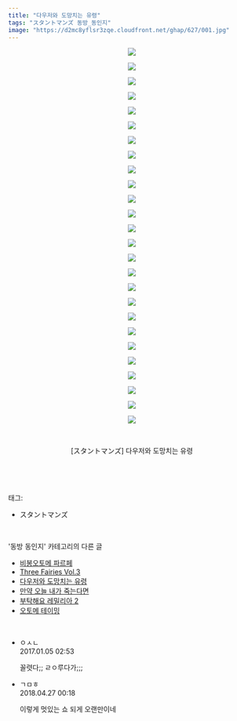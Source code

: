 ```yaml
---
title: "다우저와 도망치는 유령"
tags: "スタントマンズ 동방_동인지"
image: "https://d2mc8yflsr3zqe.cloudfront.net/ghap/627/001.jpg"
---
```

<div class="article">
<p style="text-align: center; clear: none; float: none;"><img src="{{ site.imgserver2 }}/ghap/627/001.jpg"/></p>
<p style="text-align: center; clear: none; float: none;"><img src="{{ site.imgserver2 }}/ghap/627/002.jpg"/></p>
<p style="text-align: center; clear: none; float: none;"><img src="{{ site.imgserver2 }}/ghap/627/003.jpg"/></p>
<p style="text-align: center; clear: none; float: none;"><img src="{{ site.imgserver2 }}/ghap/627/004.jpg"/></p>
<p style="text-align: center; clear: none; float: none;"><img src="{{ site.imgserver2 }}/ghap/627/005.jpg"/></p>
<p style="text-align: center; clear: none; float: none;"><img src="{{ site.imgserver2 }}/ghap/627/006.jpg"/></p>
<p style="text-align: center; clear: none; float: none;"><img src="{{ site.imgserver2 }}/ghap/627/007.jpg"/></p>
<p style="text-align: center; clear: none; float: none;"><img src="{{ site.imgserver2 }}/ghap/627/008.jpg"/></p>
<p style="text-align: center; clear: none; float: none;"><img src="{{ site.imgserver2 }}/ghap/627/009.jpg"/></p>
<p style="text-align: center; clear: none; float: none;"><img src="{{ site.imgserver2 }}/ghap/627/010.jpg"/></p>
<p style="text-align: center; clear: none; float: none;"><img src="{{ site.imgserver2 }}/ghap/627/011.jpg"/></p>
<p style="text-align: center; clear: none; float: none;"><img src="{{ site.imgserver2 }}/ghap/627/012.jpg"/></p>
<p style="text-align: center; clear: none; float: none;"><img src="{{ site.imgserver2 }}/ghap/627/013.jpg"/></p>
<p style="text-align: center; clear: none; float: none;"><img src="{{ site.imgserver2 }}/ghap/627/014.jpg"/></p>
<p style="text-align: center; clear: none; float: none;"><img src="{{ site.imgserver2 }}/ghap/627/015.jpg"/></p>
<p style="text-align: center; clear: none; float: none;"><img src="{{ site.imgserver2 }}/ghap/627/016.jpg"/></p>
<p style="text-align: center; clear: none; float: none;"><img src="{{ site.imgserver2 }}/ghap/627/017.jpg"/></p>
<p style="text-align: center; clear: none; float: none;"><img src="{{ site.imgserver2 }}/ghap/627/018.jpg"/></p>
<p style="text-align: center; clear: none; float: none;"><img src="{{ site.imgserver2 }}/ghap/627/019.jpg"/></p>
<p style="text-align: center; clear: none; float: none;"><img src="{{ site.imgserver2 }}/ghap/627/020.jpg"/></p>
<p style="text-align: center; clear: none; float: none;"><img src="{{ site.imgserver2 }}/ghap/627/021.jpg"/></p>
<p style="text-align: center; clear: none; float: none;"><img src="{{ site.imgserver2 }}/ghap/627/022.jpg"/></p>
<p style="text-align: center; clear: none; float: none;"><img src="{{ site.imgserver2 }}/ghap/627/023.jpg"/></p>
<p style="text-align: center; clear: none; float: none;"><img src="{{ site.imgserver2 }}/ghap/627/024.jpg"/></p>
<p style="text-align: center; clear: none; float: none;"><img src="{{ site.imgserver2 }}/ghap/627/025.jpg"/></p>
<p style="text-align: center; clear: none; float: none;"><img src="{{ site.imgserver2 }}/ghap/627/026.jpg"/></p>
<p style="text-align: center; clear: none; float: none;"><br/></p>
<p style="text-align: center; clear: none; float: none;">[スタントマンズ] 다우저와 도망치는 유령</p>
<p><br/></p>
</div><br/>
<div class="tagTrail">
<p>태그: </p>
<ul>
<li>スタントマンズ</li>
</ul>
</div><br/>
<div class="another">
<p>'동방 동인지' 카테고리의 다른 글</p>
<ul>
<li><a href="/ghap_629">비봉오토메 파르페</a></li>
<li><a href="/ghap_628">Three Fairies Vol.3</a></li>
<li><a href="/ghap_627">다우저와 도망치는 유령</a></li>
<li><a href="/ghap_626">만약 오늘 내가 죽는다면</a></li>
<li><a href="/ghap_625">부탁해요 레밀리아 2</a></li>
<li><a href="/ghap_624">오토메 테이밍</a></li>
</ul>
</div><br/>
<div class="cb_module cb_fluid">
<div class="cb_wrt cb_profile">
<div class="comment">
<ul>
<li class="cb_thumb_off" id="comment14883388">
<div class="cb_comment_area">
<div class="cb_info_area">
<div class="cb_section">
<span class="cb_nick_name">ㅇㅅㄴ</span>
</div>
<div class="cb_section">
<span class="cb_date">2017.01.05 02:53 </span>
</div>
</div>
<div class="cb_dsc_comment">
<p class="cb_dsc">
											꼴렷다;; ㄹㅇ루다가;;; 
										</p>
</div>
</div></li>
<li class="cb_thumb_off" id="comment15245806">
<div class="cb_comment_area">
<div class="cb_info_area">
<div class="cb_section">
<span class="cb_nick_name">ㄱㅁㅎ</span>
</div>
<div class="cb_section">
<span class="cb_date">2018.04.27 00:18 </span>
</div>
</div>
<div class="cb_dsc_comment">
<p class="cb_dsc">
											이렇게 멋있는 쇼 되게 오랜만이네
										</p>
</div>
</div></li>
</ul>
</div>
</div><!-- commentList close -->
</div><br/>
